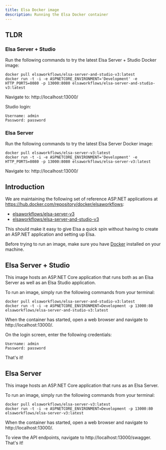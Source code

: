 ```yaml
---
title: Elsa Docker image
description: Running the Elsa Docker container
---
```


## TLDR

### Elsa Server + Studio

Run the following commands to try the latest Elsa Server + Studio Docker image:

```shell
docker pull elsaworkflows/elsa-server-and-studio-v3:latest
docker run -t -i -e ASPNETCORE_ENVIRONMENT='Development' -e HTTP_PORTS=8080 -p 13000:8080 elsaworkflows/elsa-server-and-studio-v3:latest
```

Navigate to: http://localhost:13000/

Studio login:
```
Username: admin
Password: password
```

### Elsa Server

Run the following commands to try the latest Elsa Server Docker image:

```shell
docker pull elsaworkflows/elsa-server-v3:latest
docker run -t -i -e ASPNETCORE_ENVIRONMENT='Development' -e HTTP_PORTS=8080 -p 13000:8080 elsaworkflows/elsa-server-v3:latest
```

Navigate to: http://localhost:13000/

## Introduction

We are maintaining the following set of reference ASP.NET applications at https://hub.docker.com/repository/docker/elsaworkflows:

- [elsaworkflows/elsa-server-v3](https://hub.docker.com/repository/docker/elsaworkflows/elsa-server-v3)
- [elsaworkflows/elsa-server-and-studio-v3](https://hub.docker.com/repository/docker/elsaworkflows/elsa-server-and-studio-v3)

This should make it easy to give Elsa a quick spin without having to create an ASP.NET application and setting up Elsa.

Before trying to run an image, make sure you have [Docker](https://docs.docker.com/get-docker/) installed on your machine.

## Elsa Server + Studio

This image hosts an ASP.NET Core application that runs both as an Elsa Server as well as an Elsa Studio application.

To run an image, simply run the following commands from your terminal:

```shell
docker pull elsaworkflows/elsa-server-and-studio-v3:latest
docker run -t -i -e ASPNETCORE_ENVIRONMENT=Development -p 13000:80 elsaworkflows/elsa-server-and-studio-v3:latest
```

When the container has started, open a web browser and navigate to http://localhost:13000/.

On the login screen, enter the following credentials:

```
Username: admin
Password: password
```

That's it!

## Elsa Server

This image hosts an ASP.NET Core application that runs as an Elsa Server.

To run an image, simply run the following commands from your terminal:

```shell
docker pull elsaworkflows/elsa-server-v3:latest
docker run -t -i -e ASPNETCORE_ENVIRONMENT=Development -p 13000:80 elsaworkflows/elsa-server-v3:latest
```

When the container has started, open a web browser and navigate to http://localhost:13000/.

To view the API endpoints, navigate to http://localhost:13000/swagger.
That's it!